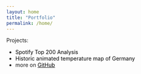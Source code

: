 ```yaml
---
layout: home
title: "Portfolio"
permalink: /home/
---
```


Projects:
- <a style="text-decoration:none; color: black;" href="https://hugolargo.github.io/slides.html">Spotify Top 200 Analysis</a>
- <a style="text-decoration:none; color: black;" href="https://hugolargo.github.io/weather_germany.html">Historic animated temperature map of Germany</a>
- more on <a style="color: black;" href="https://github.com/hugolargo"><u>GitHub</u></a>

